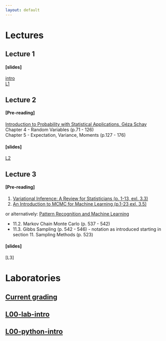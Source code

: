 ```yaml
---
layout: default
---
```


# Lectures
## Lecture 1 
#### [slides]  
[intro](/static/PUMA2020_lecture_0.pdf)  
[L1](/static/PUMA2020_lecture_1.pdf)  
## Lecture 2
#### [Pre-reading]
[Introduction to Probability with Statistical Applications, Géza Schay](https://link.springer.com/book/10.1007%2F978-0-8176-4591-5)  
Chapter 4 - Random Variables (p.71 - 126)  
Chapter 5 - Expectation, Variance, Moments (p.127 - 176)
#### [slides]
[L2](/static/PUMA2020_lecture_2.pdf) 

## Lecture 3
#### [Pre-reading]  
1. [Variational Inference: A Review for Statisticians (p. 1-13, exl. 3.3)](https://arxiv.org/pdf/1601.00670.pdf)
2. [An Introduction to MCMC for Machine Learning (p.1-23 exl. 3.5)](https://www.cs.ubc.ca/~arnaud/andrieu_defreitas_doucet_jordan_intromontecarlomachinelearning.pdf)  
 
or alternatively: [Pattern Recognition and Machine Learning](https://www.microsoft.com/en-us/research/uploads/prod/2006/01/Bishop-Pattern-Recognition-and-Machine-Learning-2006.pdf)
- 11.2. Markov Chain Monte Carlo (p. 537 - 542) 
- 11.3. Gibbs Sampling (p. 542 - 546) - notation as introduced starting in section 11. Sampling Methods (p. 523)


#### [slides]
[L3]

# Laboratories
## [Current grading](https://docs.google.com/spreadsheets/d/1F8VizwnzOVgrZ6KpPuCqaYm6Wj_S_PJIXQFRgUROfsY/edit?usp=sharing)
## [L00-lab-intro](/static/l00-lab-intro.pdf)
## [L00-python-intro](/static/l00-python-intro.pdf)

